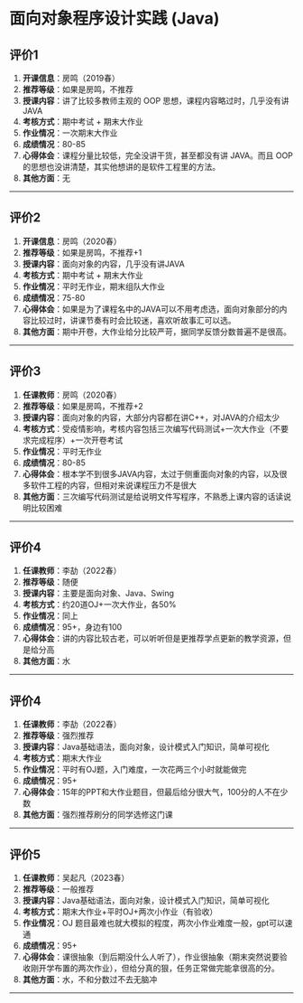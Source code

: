 # 面向对象程序设计实践 (Java)

## 评价1

1. **开课信息**：房鸣（2019春）
2. **推荐等级**：如果是房鸣，不推荐
3. **授课内容**：讲了比较多教师主观的 OOP 思想，课程内容略过时，几乎没有讲 JAVA
4. **考核方式**：期中考试 + 期末大作业
5. **作业情况**：一次期末大作业
6. **成绩情况**：80-85
7. **心得体会**：课程分量比较低，完全没讲干货，甚至都没有讲 JAVA。而且 OOP 的思想也没讲清楚，其实他想讲的是软件工程里的方法。
8. **其他方面**：无

---

## 评价2

1. **开课信息**：房鸣（2020春）
2. **推荐等级**：如果是房鸣，不推荐+1
3. **授课内容**：面向对象的内容，几乎没有讲JAVA
4. **考核方式**：期中考试 + 期末大作业
5. **作业情况**：平时无作业，期末组队大作业
6. **成绩情况**：75-80
7. **心得体会**：如果是为了课程名中的JAVA可以不用考虑选，面向对象部分的内容比较过时，讲课节奏有时会比较迷，喜欢听故事汇可以选。
8. **其他方面**：期中开卷，大作业给分比较严苛，据同学反馈分数普遍不是很高。

---

## 评价3

1. **任课教师**：房鸣（2020春）
2. **推荐等级**：如果是房鸣，不推荐+2
3. **授课内容**：面向对象的内容，大部分内容都在讲C++，对JAVA的介绍太少
4. **考核方式**：受疫情影响，考核内容包括三次编写代码测试+一次大作业（不要求完成程序）+一次开卷考试
5. **作业情况**：平时无作业
6. **成绩情况**：80-85
7. **心得体会**：根本学不到很多JAVA内容，太过于侧重面向对象的内容，以及很多软件工程的内容，但相对来说课程压力不是很大
8. **其他方面**：三次编写代码测试是给说明文件写程序，不熟悉上课内容的话读说明比较困难

---

## 评价4

1. **任课教师**：李劼（2022春）
2. **推荐等级**：随便
3. **授课内容**：主要是面向对象、Java、Swing
4. **考核方式**：约20道OJ+一次大作业，各50%
5. **作业情况**：同上
6. **成绩情况**：95+，身边有100
7. **心得体会**：讲的内容比较古老，可以听听但是更推荐学点更新的教学资源，但是给分高
8. **其他方面**：水

---

## 评价4

1. **任课教师**：李劼（2022春）
2. **推荐等级**：强烈推荐
3. **授课内容**：Java基础语法，面向对象，设计模式入门知识，简单可视化
4. **考核方式**：期末大作业
5. **作业情况**：平时有OJ题，入门难度，一次花两三个小时就能做完
6. **成绩情况**：95+
7. **心得体会**：15年的PPT和大作业题目，但最后给分很大气，100分的人不在少数
8. **其他方面**：强烈推荐刷分的同学选修这门课

---

## 评价5

1. **任课教师**：吴起凡（2023春）
2. **推荐等级**：一般推荐
3. **授课内容**：Java基础语法，面向对象，设计模式入门知识，简单可视化
4. **考核方式**：期末大作业+平时OJ+两次小作业（有验收）
5. **作业情况**：OJ 题目最难也就大模拟的程度，两次小作业难度一般，gpt可以速通
6. **成绩情况**：95+
7. **心得体会**：课很抽象（到后期没什么人听了），作业很抽象（期末突然说要验收刚开学布置的两次作业），但给分真的狠，任务正常做完能拿很高的分。
8. **其他方面**：水，不和分数过不去无脑冲

---
